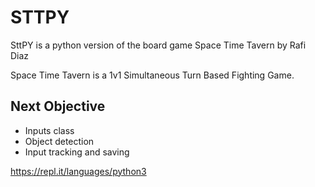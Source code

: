 # STTPY

SttPY is a python version of the board game Space Time Tavern by Rafi Diaz

Space Time Tavern is a 1v1 Simultaneous Turn Based Fighting Game.

## Next Objective

- Inputs class
- Object detection
- Input tracking and saving

https://repl.it/languages/python3
